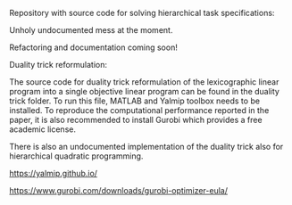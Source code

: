 Repository with source code for solving hierarchical task specifications:

Unholy undocumented mess at the moment.

Refactoring and documentation coming soon!



Duality trick reformulation:

The source code for duality trick reformulation of the lexicographic linear program into a single objective linear program can be found in the duality trick folder. To run this file, MATLAB and Yalmip toolbox needs to be installed. To reproduce the computational performance reported in the paper, it is also recommended to install Gurobi which provides a free academic license.

There is also an undocumented implementation of the duality trick also for hierarchical quadratic programming.

https://yalmip.github.io/

https://www.gurobi.com/downloads/gurobi-optimizer-eula/
